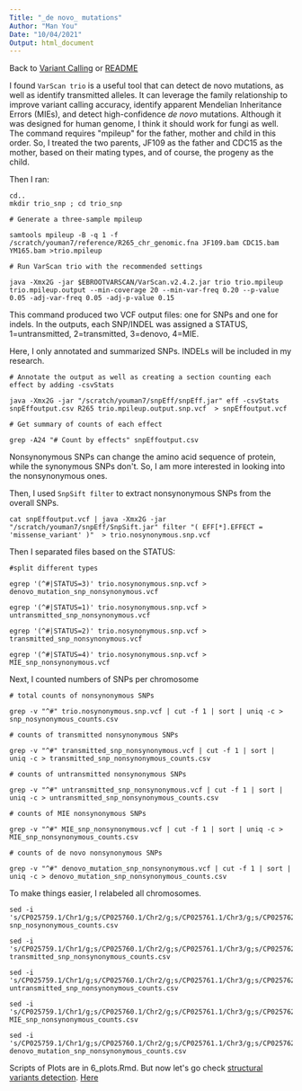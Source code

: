 ```yaml
---
Title: "_de novo_ mutations"
Author: "Man You"
Date: "10/04/2021"
Output: html_document
---
```

Back to [Variant Calling](https://github.com/manyou7/bio722_project_genomic_variations/blob/01e4810d1d0725e7a8bde9d12f16d0368fbc6666/3_variant_calling.md) or [README](https://github.com/manyou7/bio722_project_genomic_variations/blob/01e4810d1d0725e7a8bde9d12f16d0368fbc6666/README.md)

I found ```VarScan trio``` is a useful tool that can detect de novo mutations, as well as identify transmitted alleles. It can leverage the family relationship to improve variant calling accuracy, identify apparent Mendelian Inheritance Errors (MIEs), and detect high-confidence _de novo_ mutations. Although it was designed for human genome, I think it should work for fungi as well. The command requires "mpileup" for the father, mother and child in this order. So, I treated the two parents, JF109 as the father and CDC15 as the mother, based on their mating types, and of course, the progeny as the child. 

Then I ran:

```{bash}
cd..
mkdir trio_snp ; cd trio_snp

# Generate a three-sample mpileup

samtools mpileup -B -q 1 -f /scratch/youman7/reference/R265_chr_genomic.fna JF109.bam CDC15.bam YM165.bam >trio.mpileup

# Run VarScan trio with the recommended settings

java -Xmx2G -jar $EBROOTVARSCAN/VarScan.v2.4.2.jar trio trio.mpileup trio.mpileup.output --min-coverage 20 --min-var-freq 0.20 --p-value 0.05 -adj-var-freq 0.05 -adj-p-value 0.15
```

This command produced two VCF output files: one for SNPs and one for indels. In the outputs, each SNP/INDEL was assigned a STATUS, 1=untransmitted, 2=transmitted, 3=denovo, 4=MIE. 

Here, I only annotated and summarized SNPs. INDELs will be included in my research.

```{bash}
# Annotate the output as well as creating a section counting each effect by adding -csvStats

java -Xmx2G -jar "/scratch/youman7/snpEff/snpEff.jar" eff -csvStats snpEffoutput.csv R265 trio.mpileup.output.snp.vcf  > snpEffoutput.vcf

# Get summary of counts of each effect

grep -A24 "# Count by effects" snpEffoutput.csv
```

Nonsynonymous SNPs can change the amino acid sequence of protein, while the synonymous SNPs don't. So, I am more interested in looking into the nonsynonymous ones.

Then, I used  ```SnpSift filter``` to extract nonsynonymous SNPs from the overall SNPs. 

```{bash}
cat snpEffoutput.vcf | java -Xmx2G -jar "/scratch/youman7/snpEff/SnpSift.jar" filter "( EFF[*].EFFECT = 'missense_variant' )"  > trio.nosynonymous.snp.vcf
```

Then I separated files based on the STATUS:

```{bash}
#split different types 

egrep '(^#|STATUS=3)' trio.nosynonymous.snp.vcf > denovo_mutation_snp_nonsynonymous.vcf

egrep '(^#|STATUS=1)' trio.nosynonymous.snp.vcf > untransmitted_snp_nonsynonymous.vcf

egrep '(^#|STATUS=2)' trio.nosynonymous.snp.vcf > transmitted_snp_nonsynonymous.vcf

egrep '(^#|STATUS=4)' trio.nosynonymous.snp.vcf > MIE_snp_nonsynonymous.vcf
```

Next, I counted numbers of SNPs per chromosome

```{bash}
# total counts of nonsynonymous SNPs

grep -v "^#" trio.nosynonymous.snp.vcf | cut -f 1 | sort | uniq -c > snp_nosynonymous_counts.csv

# counts of transmitted nonsynonymous SNPs

grep -v "^#" transmitted_snp_nonsynonymous.vcf | cut -f 1 | sort | uniq -c > transmitted_snp_nonsynonymous_counts.csv

# counts of untransmitted nonsynonymous SNPs

grep -v "^#" untransmitted_snp_nonsynonymous.vcf | cut -f 1 | sort | uniq -c > untransmitted_snp_nonsynonymous_counts.csv

# counts of MIE nonsynonymous SNPs

grep -v "^#" MIE_snp_nonsynonymous.vcf | cut -f 1 | sort | uniq -c > MIE_snp_nonsynonymous_counts.csv

# counts of de novo nonsynonymous SNPs

grep -v "^#" denovo_mutation_snp_nonsynonymous.vcf | cut -f 1 | sort | uniq -c > denovo_mutation_snp_nonsynonymous_counts.csv
```

To make things easier, I relabeled all chromosomes.

```{bash}
sed -i 's/CP025759.1/Chr1/g;s/CP025760.1/Chr2/g;s/CP025761.1/Chr3/g;s/CP025762.1/Chr4/g;s/CP025763.1/Chr5/g;s/CP025764.1/Chr6/g;s/CP025765.1/Chr7/g;s/CP025766.1/Chr8/g;s/CP025767.1/Chr9/g;s/CP025768.1/Chr10/g;s/CP025769.1/Chr11/g;s/CP025770.1/Chr12/g;s/CP025771.1/Chr13/g;s/CP025772.1/Chr14/g;s/CP025773.1/MT/g' snp_nosynonymous_counts.csv

sed -i 's/CP025759.1/Chr1/g;s/CP025760.1/Chr2/g;s/CP025761.1/Chr3/g;s/CP025762.1/Chr4/g;s/CP025763.1/Chr5/g;s/CP025764.1/Chr6/g;s/CP025765.1/Chr7/g;s/CP025766.1/Chr8/g;s/CP025767.1/Chr9/g;s/CP025768.1/Chr10/g;s/CP025769.1/Chr11/g;s/CP025770.1/Chr12/g;s/CP025771.1/Chr13/g;s/CP025772.1/Chr14/g;s/CP025773.1/MT/g' transmitted_snp_nonsynonymous_counts.csv

sed -i 's/CP025759.1/Chr1/g;s/CP025760.1/Chr2/g;s/CP025761.1/Chr3/g;s/CP025762.1/Chr4/g;s/CP025763.1/Chr5/g;s/CP025764.1/Chr6/g;s/CP025765.1/Chr7/g;s/CP025766.1/Chr8/g;s/CP025767.1/Chr9/g;s/CP025768.1/Chr10/g;s/CP025769.1/Chr11/g;s/CP025770.1/Chr12/g;s/CP025771.1/Chr13/g;s/CP025772.1/Chr14/g;s/CP025773.1/MT/g' untransmitted_snp_nonsynonymous_counts.csv

sed -i 's/CP025759.1/Chr1/g;s/CP025760.1/Chr2/g;s/CP025761.1/Chr3/g;s/CP025762.1/Chr4/g;s/CP025763.1/Chr5/g;s/CP025764.1/Chr6/g;s/CP025765.1/Chr7/g;s/CP025766.1/Chr8/g;s/CP025767.1/Chr9/g;s/CP025768.1/Chr10/g;s/CP025769.1/Chr11/g;s/CP025770.1/Chr12/g;s/CP025771.1/Chr13/g;s/CP025772.1/Chr14/g;s/CP025773.1/MT/g' MIE_snp_nonsynonymous_counts.csv

sed -i 's/CP025759.1/Chr1/g;s/CP025760.1/Chr2/g;s/CP025761.1/Chr3/g;s/CP025762.1/Chr4/g;s/CP025763.1/Chr5/g;s/CP025764.1/Chr6/g;s/CP025765.1/Chr7/g;s/CP025766.1/Chr8/g;s/CP025767.1/Chr9/g;s/CP025768.1/Chr10/g;s/CP025769.1/Chr11/g;s/CP025770.1/Chr12/g;s/CP025771.1/Chr13/g;s/CP025772.1/Chr14/g;s/CP025773.1/MT/g' denovo_mutation_snp_nonsynonymous_counts.csv
```

Scripts of Plots are in 6_plots.Rmd. But now let's go check [structural variants detection](https://github.com/manyou7/bio722_project_genomic_variations/blob/01e4810d1d0725e7a8bde9d12f16d0368fbc6666/5_structural_variants.md).
[Here](5_structural_variants.md)



